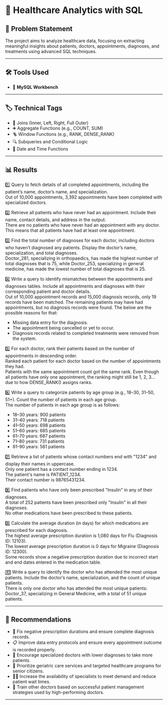 # 🏥 Healthcare Analytics with SQL

## 🧩 Problem Statement

The project aims to analyze healthcare data, focusing on extracting meaningful insights about patients, doctors, appointments, diagnoses, and treatments using advanced SQL techniques.

---

## 🛠️ Tools Used

- 🐬 **MySQL Workbench**

---

## 🏷️ Technical Tags

- 🔗 Joins (Inner, Left, Right, Full Outer)  
- ➕ Aggregate Functions (e.g., COUNT, SUM)  
- 🪜 Window Functions (e.g., RANK, DENSE_RANK)  
- 🔍 Subqueries and Conditional Logic  
- 📆 Date and Time Functions

---

## 📊 Results

1️⃣ Query to fetch details of all completed appointments, including the patient’s name, doctor’s name, and specialization.  
Out of 10,000 appointments, 3,392 appointments have been completed with specialized doctors.

2️⃣ Retrieve all patients who have never had an appointment. Include their name, contact details, and address in the output.  
There are no patients who have never had an appointment with any doctor. This means that all patients have had at least one appointment.

3️⃣ Find the total number of diagnoses for each doctor, including doctors who haven’t diagnosed any patients. Display the doctor’s name, specialization, and total diagnoses.  
Doctor_281, specializing in orthopaedics, has made the highest number of total diagnoses that is 75, while Doctor_253, specializing in general medicine, has made the lowest number of total diagnoses that is 25.

4️⃣ Write a query to identify mismatches between the appointments and diagnoses tables. Include all appointments and diagnoses with their corresponding patient and doctor details.  
Out of 10,000 appointment records and 15,000 diagnosis records, only 19 records have been matched. The remaining patients may have had appointments, but no diagnosis records were found. The below are the possible reasons for that:  
- Missing data entry for the diagnosis.  
- The appointment being cancelled or yet to occur.  
- Diagnosis records related to completed treatments were removed from the system.

5️⃣ For each doctor, rank their patients based on the number of appointments in descending order.  
Ranked each patient for each doctor based on the number of appointments they had.  
Patients with the same appointment count got the same rank. Even though all patients have only one appointment, the ranking might still be 1, 2, 3... due to how DENSE_RANK() assigns ranks.

6️⃣ Write a query to categorize patients by age group (e.g., 18–30, 31–50, 51+). Count the number of patients in each age group.  
The number of patients in each age group is as follows:  
- 18–30 years: 900 patients  
- 31–40 years: 718 patients  
- 41–50 years: 698 patients  
- 51–60 years: 685 patients  
- 61–70 years: 687 patients  
- 71–80 years: 731 patients  
- 81–90 years: 581 patients

7️⃣ Retrieve a list of patients whose contact numbers end with "1234" and display their names in uppercase.  
Only one patient has a contact number ending in 1234.  
The patient's name is PATIENT_1234.  
Their contact number is 98765431234.

8️⃣ Find patients who have only been prescribed "Insulin" in any of their diagnoses.  
A total of 252 patients have been prescribed only "Insulin" in all their diagnoses.  
No other medications have been prescribed to these patients.

9️⃣ Calculate the average duration (in days) for which medications are prescribed for each diagnosis.  
The highest average prescription duration is 1,080 days for Flu (Diagnosis ID: 12103).  
The lowest average prescription duration is 0 days for Migraine (Diagnosis ID: 12300).  
Some records show a negative prescription duration due to incorrect start and end dates entered in the medication table.

🔟 Write a query to identify the doctor who has attended the most unique patients. Include the doctor’s name, specialization, and the count of unique patients.  
There is only one doctor who has attended the most unique patients: Doctor_37, specializing in General Medicine, with a total of 51 unique patients.

---

## 📢 Recommendations

- 🔧 Fix negative prescription durations and ensure complete diagnosis records.  
- 📋 Improve data entry protocols and ensure every appointment outcome is recorded properly.  
- 🩻 Encourage specialized doctors with lower diagnoses to take more patients.  
- 👴 Prioritize geriatric care services and targeted healthcare programs for senior citizens.  
- 👨‍⚕️ Increase the availability of specialists to meet demand and reduce patient wait times.  
- 🎯 Train other doctors based on successful patient management strategies used by high-performing doctors.

---

